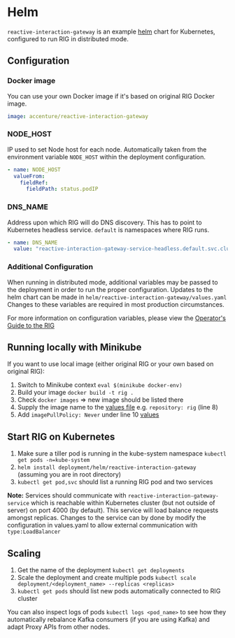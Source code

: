 # Helm

`reactive-interaction-gateway` is an example [helm](https://helm.sh/) chart for Kubernetes, configured to run RIG in distributed mode.

## Configuration

### Docker image

You can use your own Docker image if it's based on original RIG Docker image.

```yaml
image: accenture/reactive-interaction-gateway
```

### NODE_HOST

IP used to set Node host for each node. Automatically taken from the environment variable ```NODE_HOST``` within the deployment configuration.

```yaml
- name: NODE_HOST
  valueFrom:
    fieldRef:
      fieldPath: status.podIP
```

### DNS_NAME

Address upon which RIG will do DNS discovery. This has to point to Kubernetes headless service. `default` is namespaces where RIG runs.

```yaml
- name: DNS_NAME
  value: "reactive-interaction-gateway-service-headless.default.svc.cluster.local"
```

### Additional Configuration

When running in distributed mode, additional variables may be passed to the deployment in order to run the proper configuration. Updates to the helm chart can be made in ```helm/reactive-interaction-gateway/values.yaml```
Changes to these variables are required in most production circumstances.

For more information on configuration variables, please view the [Operator's Guide to the RIG](https://accenture.github.io/reactive-interaction-gateway/docs/rig-ops-guide.html)

## Running locally with Minikube

If you want to use local image (either original RIG or your own based on original RIG):

1. Switch to Minikube context `eval $(minikube docker-env)`
1. Build your image `docker build -t rig .`
1. Check `docker images` => new image should be listed there
1. Supply the image name to the [values file](reactive-interaction-gateway/values.yaml) e.g. `repository: rig` (line 8)
1. Add `imagePullPolicy: Never` under line 10 [values](reactive-interaction-gateway/values.yaml)


## Start RIG on Kubernetes

1. Make sure a tiller pod is running in the kube-system namespace ```kubectl get pods -n=kube-system```
1. `helm install deployment/helm/reactive-interaction-gateway` (assuming you are in root directory)
1. `kubectl get pod,svc` should list a running RIG pod and two services

**Note:** Services should communicate with `reactive-interaction-gateway-service` which is reachable within Kubernetes cluster (but not outside of server) on port 4000 (by default). This service will load balance requests amongst replicas. Changes to the service can by done by modify the configuration in values.yaml to allow external communication with ``` type:LoadBalancer```

## Scaling

1. Get the name of the deployment ```kubectl get deployments```
1. Scale the deployment and create multiple pods ```kubectl scale deployment/<deployment_name> --replicas <replicas>```
1. ```kubectl get pods``` should list new pods automatically connected to RIG cluster

You can also inspect logs of pods ```kubectl logs <pod_name>``` to see how they automatically rebalance Kafka consumers (if you are using Kafka) and adapt Proxy APIs from other nodes.

